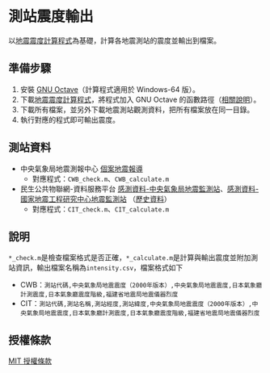# 測站震度輸出
以[地震震度計算程式](https://github.com/chemars/Seismic-Intensity-Scales)為基礎，計算各地震測站的震度並輸出到檔案。

## 準備步驟
1. 安裝 [GNU Octave](https://www.gnu.org/software/octave/)（計算程式適用於 Windows-64 版）。
2. 下載[地震震度計算程式](https://github.com/chemars/Seismic-Intensity-Scales)，將程式加入 GNU Octave 的函數路徑（[相關說明](https://octave.org/doc/interpreter/Manipulating-the-Load-Path.html)）。
3. 下載所有檔案，並另外下載地震測站觀測資料，把所有檔案放在同一目錄。
4. 執行對應的程式即可輸出震度。

## 測站資料
* 中央氣象局地震測報中心 [個案地震報導](https://scweb.cwb.gov.tw/zh-tw/page/disaster/3)
  - 對應程式：`CWB_check.m`、`CWB_calculate.m`
* 民生公共物聯網-資料服務平台 [感測資料-中央氣象局地震監測站](https://ci.taiwan.gov.tw/dsp/dataset_eq_cwb.aspx)、[感測資料-國家地震工程研究中心地震監測站](https://ci.taiwan.gov.tw/dsp/dataset_eq_ncree.aspx) （[歷史資料](https://history.colife.org.tw/#/)）
  - 對應程式：`CIT_check.m`、`CIT_calculate.m`

## 說明
`*_check.m`是檢查檔案格式是否正確，`*_calculate.m`是計算與輸出震度並附加測站資訊，輸出檔案名稱為`intensity.csv`，檔案格式如下
* CWB：`測站代碼,中央氣象局地震震度（2000年版本）,中央氣象局地震震度,日本氣象廳計測震度,日本氣象廳震度階級,福建省地震局地震儀器烈度`
* CIT：`測站代碼,測站名稱,測站經度,測站緯度,中央氣象局地震震度（2000年版本）,中央氣象局地震震度,日本氣象廳計測震度,日本氣象廳震度階級,福建省地震局地震儀器烈度`

## 授權條款
[MIT 授權條款](https://github.com/chemars/Seismic-Intensity-Output/blob/master/LICENSE)
